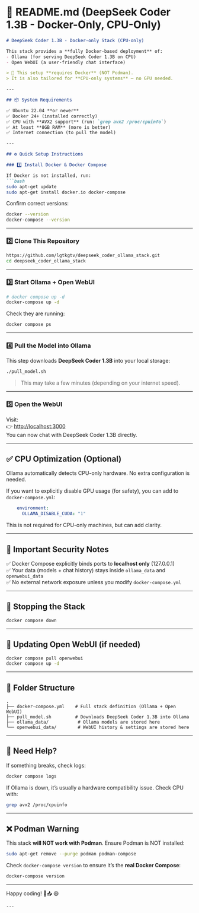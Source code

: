 # 📖 README.md (DeepSeek Coder 1.3B - Docker-Only, CPU-Only)

```markdown
# DeepSeek Coder 1.3B - Docker-only Stack (CPU-only)

This stack provides a **fully Docker-based deployment** of:
- Ollama (for serving DeepSeek Coder 1.3B on CPU)
- Open WebUI (a user-friendly chat interface)

> 🚨 This setup **requires Docker** (NOT Podman).  
> It is also tailored for **CPU-only systems** — no GPU needed.

---

## 📦 System Requirements

✅ Ubuntu 22.04 **or newer**  
✅ Docker 24+ (installed correctly)  
✅ CPU with **AVX2 support** (run: `grep avx2 /proc/cpuinfo`)  
✅ At least **8GB RAM** (more is better)  
✅ Internet connection (to pull the model)

---

## ⚙️ Quick Setup Instructions

### 1️⃣ Install Docker & Docker Compose

If Docker is not installed, run:
```bash
sudo apt-get update
sudo apt-get install docker.io docker-compose
```

Confirm correct versions:
```bash
docker --version
docker-compose --version
```

---

### 2️⃣ Clone This Repository

```bash
https://github.com/lgtkgtv/deepseek_coder_ollama_stack.git
cd deepseek_coder_ollama_stack
```

---

### 3️⃣ Start Ollama + Open WebUI

```bash
# docker compose up -d
docker-compose up -d
```

Check they are running:
```bash
docker compose ps
```

---

### 4️⃣ Pull the Model into Ollama

This step downloads **DeepSeek Coder 1.3B** into your local storage:
```bash
./pull_model.sh
```

> This may take a few minutes (depending on your internet speed).

---

### 5️⃣ Open the WebUI

Visit:  
👉 [http://localhost:3000](http://localhost:3000)  
You can now chat with DeepSeek Coder 1.3B directly.

---

## ✅ CPU Optimization (Optional)

Ollama automatically detects CPU-only hardware. No extra configuration is needed.

If you want to explicitly disable GPU usage (for safety), you can add to `docker-compose.yml`:
```yaml
    environment:
      OLLAMA_DISABLE_CUDA: "1"
```
This is not required for CPU-only machines, but can add clarity.

---

## 🚨 Important Security Notes

✅ Docker Compose explicitly binds ports to **localhost only** (127.0.0.1)  
✅ Your data (models + chat history) stays inside `ollama_data` and `openwebui_data`  
✅ No external network exposure unless you modify `docker-compose.yml`

---

## 🛑 Stopping the Stack

```bash
docker compose down
```

---

## 🔄 Updating Open WebUI (if needed)

```bash
docker compose pull openwebui
docker compose up -d
```

---

## 📂 Folder Structure

```
.
├── docker-compose.yml    # Full stack definition (Ollama + Open WebUI)
├── pull_model.sh         # Downloads DeepSeek Coder 1.3B into Ollama
├── ollama_data/           # Ollama models are stored here
└── openwebui_data/        # WebUI history & settings are stored here
```

---

## 💬 Need Help?

If something breaks, check logs:
```bash
docker compose logs
```

If Ollama is down, it’s usually a hardware compatibility issue. Check CPU with:
```bash
grep avx2 /proc/cpuinfo
```

---

## ❌ Podman Warning

This stack **will NOT work with Podman**. Ensure Podman is NOT installed:
```bash
sudo apt-get remove --purge podman podman-compose
```
Check `docker-compose version` to ensure it’s the **real Docker Compose**:
```bash
docker-compose version
```

---

Happy coding! 🚀📥 😃
```
---

